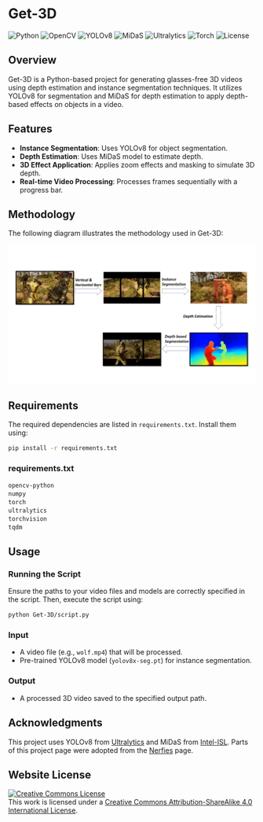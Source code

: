 # Get-3D
![Python](https://img.shields.io/badge/Python-3.x-blue?style=flat-square&logo=python) ![OpenCV](https://img.shields.io/badge/OpenCV-4.x-red?style=flat-square&logo=opencv) ![YOLOv8](https://img.shields.io/badge/YOLOv8-Instance%20Segmentation-yellow?style=flat-square) ![MiDaS](https://img.shields.io/badge/MiDaS-Depth%20Estimation-blueviolet?style=flat-square) ![Ultralytics](https://img.shields.io/badge/Ultralytics-YOLO-orange?style=flat-square) ![Torch](https://img.shields.io/badge/PyTorch-Deep%20Learning-EE4C2C?style=flat-square&logo=pytorch) ![License](https://img.shields.io/badge/License-CC%20BY--SA%204.0-lightgrey?style=flat-square)
## Overview
Get-3D is a Python-based project for generating glasses-free 3D videos using depth estimation and instance segmentation techniques. It utilizes YOLOv8 for segmentation and MiDaS for depth estimation to apply depth-based effects on objects in a video.

## Features
- **Instance Segmentation**: Uses YOLOv8 for object segmentation.
- **Depth Estimation**: Uses MiDaS model to estimate depth.
- **3D Effect Application**: Applies zoom effects and masking to simulate 3D depth.
- **Real-time Video Processing**: Processes frames sequentially with a progress bar.

## Methodology
The following diagram illustrates the methodology used in Get-3D:

![Methodology](static/images/Get-3d.png)

## Requirements
The required dependencies are listed in `requirements.txt`. Install them using:

```sh
pip install -r requirements.txt
```

### requirements.txt
```txt
opencv-python
numpy
torch
ultralytics
torchvision
tqdm
``` 

## Usage

### Running the Script
Ensure the paths to your video files and models are correctly specified in the script. Then, execute the script using:

```sh
python Get-3D/script.py
```

### Input
- A video file (e.g., `wolf.mp4`) that will be processed.
- Pre-trained YOLOv8 model (`yolov8x-seg.pt`) for instance segmentation.

### Output
- A processed 3D video saved to the specified output path.


## Acknowledgments
This project uses YOLOv8 from [Ultralytics](https://github.com/ultralytics) and MiDaS from [Intel-ISL](https://github.com/intel-isl/MiDaS).
Parts of this project page were adopted from the [Nerfies](https://nerfies.github.io/) page.

## Website License
<a rel="license" href="http://creativecommons.org/licenses/by-sa/4.0/"><img alt="Creative Commons License" style="border-width:0" src="https://i.creativecommons.org/l/by-sa/4.0/88x31.png" /></a><br />This work is licensed under a <a rel="license" href="http://creativecommons.org/licenses/by-sa/4.0/">Creative Commons Attribution-ShareAlike 4.0 International License</a>.
